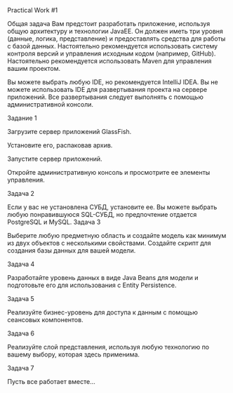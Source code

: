 Practical Work #1

Общая задача
Вам предстоит разработать приложение, используя общую архитектуру и технологии JavaEE. Он должен иметь три уровня (данные, логика, представление) и предоставлять средства для работы с базой данных.
Настоятельно рекомендуется использовать систему контроля версий и управления исходным кодом (например, GitHub).
Настоятельно рекомендуется использовать Maven для управления вашим проектом.

Вы можете выбрать любую IDE, но рекомендуется IntelliJ IDEA.
Вы не можете использовать IDE для развертывания проекта на сервере приложений. Все развертывания следует выполнять с помощью административной консоли.

Задание 1

Загрузите сервер приложений GlassFish.

Установите его, распаковав архив.

Запустите сервер приложений.

Откройте административную консоль и просмотрите ее элементы управления.

Задача 2

Если у вас не установлена СУБД, установите ее. Вы можете выбрать любую понравившуюся SQL-СУБД, но предпочтение отдается PostgreSQL и MySQL.
Задача 3

Выберите любую предметную область и создайте модель как минимум из двух объектов с несколькими свойствами.
Создайте скрипт для создания базы данных для вашей модели.

Задача 4

Разработайте уровень данных в виде Java Beans для модели и подготовьте его для использования с Entity Persistence.

Задача 5

Реализуйте бизнес-уровень для доступа к данным с помощью сеансовых компонентов.

Задача 6

Реализуйте слой представления, используя любую технологию по вашему выбору, которая здесь применима.

Задача 7

Пусть все работает вместе…
